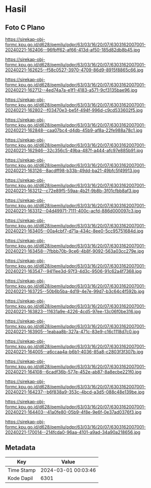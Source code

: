 # Hasil

## Foto C Plano

https://sirekap-obj-formc.kpu.go.id/d628/pemilu/pdpr/63/03/16/20/07/6303162007001-20240221-162406--96fbff62-af66-413d-af50-185d82db8b45.jpg

https://sirekap-obj-formc.kpu.go.id/d628/pemilu/pdpr/63/03/16/20/07/6303162007001-20240221-162625--f58c0527-3970-4709-86d9-8915f8865c66.jpg

https://sirekap-obj-formc.kpu.go.id/d628/pemilu/pdpr/63/03/16/20/07/6303162007001-20240221-162712--4ed74a7a-e1f1-4183-a571-9cf3135bae96.jpg

https://sirekap-obj-formc.kpu.go.id/d628/pemilu/pdpr/63/03/16/20/07/6303162007001-20240221-162802--f03470e3-be5f-494f-996d-c9cd533602f5.jpg

https://sirekap-obj-formc.kpu.go.id/d628/pemilu/pdpr/63/03/16/20/07/6303162007001-20240221-162848--caa07bc4-d4db-45b9-af8a-22fe988a78c1.jpg

https://sirekap-obj-formc.kpu.go.id/d628/pemilu/pdpr/63/03/16/20/07/6303162007001-20240221-162946--32c356c5-49ba-487f-a444-afc97e885b91.jpg

https://sirekap-obj-formc.kpu.go.id/d628/pemilu/pdpr/63/03/16/20/07/6303162007001-20240221-163126--8acdff98-b33b-49dd-ba21-49bfc5f49913.jpg

https://sirekap-obj-formc.kpu.go.id/d628/pemilu/pdpr/63/03/16/20/07/6303162007001-20240221-163212--c72e89f5-59aa-4b2f-9b8b-3f01cfbb8af3.jpg

https://sirekap-obj-formc.kpu.go.id/d628/pemilu/pdpr/63/03/16/20/07/6303162007001-20240221-163312--04d49971-7111-400c-acfd-886d000097c3.jpg

https://sirekap-obj-formc.kpu.go.id/d628/pemilu/pdpr/63/03/16/20/07/6303162007001-20240221-163405--00a4cbf7-d71a-434c-8ee0-5cc95751684d.jpg

https://sirekap-obj-formc.kpu.go.id/d628/pemilu/pdpr/63/03/16/20/07/6303162007001-20240221-163458--7fbbb70b-9ce6-4b8f-9092-563a03cc279e.jpg

https://sirekap-obj-formc.kpu.go.id/d628/pemilu/pdpr/63/03/16/20/07/6303162007001-20240221-163547--9411ee3d-97f3-4d3c-9506-91c62a4f7368.jpg

https://sirekap-obj-formc.kpu.go.id/d628/pemilu/pdpr/63/03/16/20/07/6303162007001-20240221-163725--50b6b5ba-4d19-4e7e-99d7-b3c64c4f592b.jpg

https://sirekap-obj-formc.kpu.go.id/d628/pemilu/pdpr/63/03/16/20/07/6303162007001-20240221-163823--11631a9e-4226-4cd5-97ee-13c06f0be316.jpg

https://sirekap-obj-formc.kpu.go.id/d628/pemilu/pdpr/63/03/16/20/07/6303162007001-20240221-163905--1eabaa8b-327a-471c-83e9-c16c1118d7c0.jpg

https://sirekap-obj-formc.kpu.go.id/d628/pemilu/pdpr/63/03/16/20/07/6303162007001-20240221-164005--a6ccaa4a-b6b1-4036-85a8-c2803f3f307b.jpg

https://sirekap-obj-formc.kpu.go.id/d628/pemilu/pdpr/63/03/16/20/07/6303162007001-20240221-164108--6cadf36b-577e-452e-ab87-8a8ecbe221f0.jpg

https://sirekap-obj-formc.kpu.go.id/d628/pemilu/pdpr/63/03/16/20/07/6303162007001-20240221-164237--b6f838a9-353c-4bcd-a3d5-088c48e139be.jpg

https://sirekap-obj-formc.kpu.go.id/d628/pemilu/pdpr/63/03/16/20/07/6303162007001-20240221-164403--41a0fe80-05b9-4f8e-9e6f-0e37ad0376f3.jpg

https://sirekap-obj-formc.kpu.go.id/d628/pemilu/pdpr/63/03/16/20/07/6303162007001-20240221-170014--214fcda0-96aa-4101-a9ad-34a90a218656.jpg


## Metadata

| Key        | Value               |
| ---------- | ------------------- |
| Time Stamp | 2024-03-01 00:03:46 |
| Kode Dapil | 6301                |



